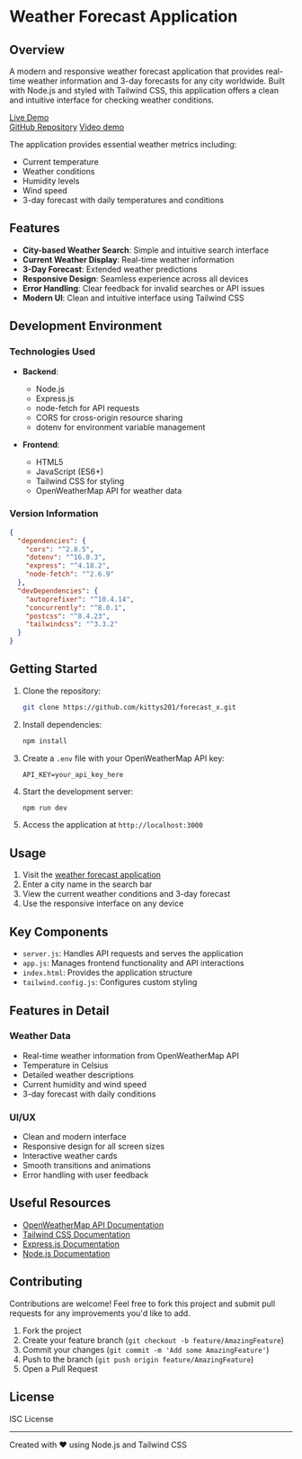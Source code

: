# Weather Forecast Application
## Overview
A modern and responsive weather forecast application that provides real-time weather information and 3-day forecasts for any city worldwide. Built with Node.js and styled with Tailwind CSS, this application offers a clean and intuitive interface for checking weather conditions.

[Live Demo](https://forecast-x.onrender.com)  
[GitHub Repository](https://github.com/kittys201/forecast_x)
[Video demo](https://youtu.be/BL9xWQ4KKM0)

The application provides essential weather metrics including:
- Current temperature
- Weather conditions
- Humidity levels
- Wind speed
- 3-day forecast with daily temperatures and conditions

## Features
- **City-based Weather Search**: Simple and intuitive search interface
- **Current Weather Display**: Real-time weather information
- **3-Day Forecast**: Extended weather predictions
- **Responsive Design**: Seamless experience across all devices
- **Error Handling**: Clear feedback for invalid searches or API issues
- **Modern UI**: Clean and intuitive interface using Tailwind CSS

## Development Environment
### Technologies Used
- **Backend**:
  - Node.js
  - Express.js
  - node-fetch for API requests
  - CORS for cross-origin resource sharing
  - dotenv for environment variable management
  
- **Frontend**:
  - HTML5
  - JavaScript (ES6+)
  - Tailwind CSS for styling
  - OpenWeatherMap API for weather data

### Version Information
```json
{
  "dependencies": {
    "cors": "^2.8.5",
    "dotenv": "^16.0.3",
    "express": "^4.18.2",
    "node-fetch": "^2.6.9"
  },
  "devDependencies": {
    "autoprefixer": "^10.4.14",
    "concurrently": "^8.0.1",
    "postcss": "^8.4.23",
    "tailwindcss": "^3.3.2"
  }
}
```

## Getting Started
1. Clone the repository:
   ```bash
   git clone https://github.com/kittys201/forecast_x.git
   ```
2. Install dependencies:
   ```bash
   npm install
   ```
3. Create a `.env` file with your OpenWeatherMap API key:
   ```env
   API_KEY=your_api_key_here
   ```
4. Start the development server:
   ```bash
   npm run dev
   ```
5. Access the application at `http://localhost:3000`

## Usage
1. Visit the [weather forecast application](https://forecast-x.onrender.com)
2. Enter a city name in the search bar
3. View the current weather conditions and 3-day forecast
4. Use the responsive interface on any device

## Key Components
- `server.js`: Handles API requests and serves the application
- `app.js`: Manages frontend functionality and API interactions
- `index.html`: Provides the application structure
- `tailwind.config.js`: Configures custom styling

## Features in Detail
### Weather Data
- Real-time weather information from OpenWeatherMap API
- Temperature in Celsius
- Detailed weather descriptions
- Current humidity and wind speed
- 3-day forecast with daily conditions

### UI/UX
- Clean and modern interface
- Responsive design for all screen sizes
- Interactive weather cards
- Smooth transitions and animations
- Error handling with user feedback

## Useful Resources
- [OpenWeatherMap API Documentation](https://openweathermap.org/api)
- [Tailwind CSS Documentation](https://tailwindcss.com/docs)
- [Express.js Documentation](https://expressjs.com/)
- [Node.js Documentation](https://nodejs.org/en/docs/)

## Contributing
Contributions are welcome! Feel free to fork this project and submit pull requests for any improvements you'd like to add.

1. Fork the project
2. Create your feature branch (`git checkout -b feature/AmazingFeature`)
3. Commit your changes (`git commit -m 'Add some AmazingFeature'`)
4. Push to the branch (`git push origin feature/AmazingFeature`)
5. Open a Pull Request

## License
ISC License

---
Created with ❤️ using Node.js and Tailwind CSS
